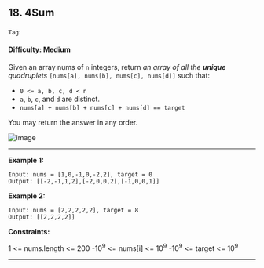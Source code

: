 ## 18. 4Sum

```Tag```:

#### Difficulty: Medium

Given an array nums of ```n``` integers, return _an array of all the __unique__ quadruplets_ ```[nums[a], nums[b], nums[c], nums[d]]``` such that:

- ```0 <= a, b, c, d < n```
- ```a```, ```b```, ```c```, and ```d``` are distinct.
- ```nums[a] + nums[b] + nums[c] + nums[d] == target```

You may return the answer in any order.

![image](https://user-images.githubusercontent.com/35042430/214489305-5f40c0c9-6b5c-41f9-bbc9-7c982f1a8f96.png)

---

__Example 1:__
```
Input: nums = [1,0,-1,0,-2,2], target = 0
Output: [[-2,-1,1,2],[-2,0,0,2],[-1,0,0,1]]
```

__Example 2:__
```
Input: nums = [2,2,2,2,2], target = 8
Output: [[2,2,2,2]]
```

__Constraints:__

1 <= nums.length <= 200
-10<sup>9</sup> <= nums[i] <= 10<sup>9</sup>
-10<sup>9</sup> <= target <= 10<sup>9</sup>

---
